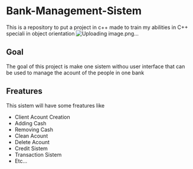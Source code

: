 # Bank-Management-Sistem
This is a repository to put a project in c++ made to train my abilities in C++ speciali in object orientation
![Uploading image.png…]()


## Goal
The goal of this project is make one sistem withou user interface that can be used to manage the acount of the people in one bank

## Freatures
This sistem will have some freatures like
- Client Acount Creation
- Adding Cash
- Removing Cash
- Clean Acount
- Delete Acount
- Credit Sistem
- Transaction Sistem
- Etc...
